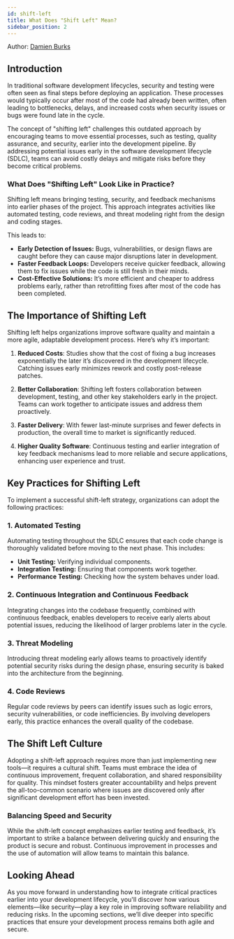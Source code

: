```yaml
---
id: shift-left
title: What Does "Shift Left" Mean?
sidebar_position: 2
---
```


Author: [Damien Burks]

## Introduction

In traditional software development lifecycles, security and testing were often seen as final steps before deploying an application. These processes would typically occur after most of the code had already been written, often leading to bottlenecks, delays, and increased costs when security issues or bugs were found late in the cycle.

The concept of "shifting left" challenges this outdated approach by encouraging teams to move essential processes, such as testing, quality assurance, and security, earlier into the development pipeline. By addressing potential issues early in the software development lifecycle (SDLC), teams can avoid costly delays and mitigate risks before they become critical problems.

### What Does "Shifting Left" Look Like in Practice?

Shifting left means bringing testing, security, and feedback mechanisms into earlier phases of the project. This approach integrates activities like automated testing, code reviews, and threat modeling right from the design and coding stages.

This leads to:

- **Early Detection of Issues:** Bugs, vulnerabilities, or design flaws are caught before they can cause major disruptions later in development.
- **Faster Feedback Loops:** Developers receive quicker feedback, allowing them to fix issues while the code is still fresh in their minds.
- **Cost-Effective Solutions:** It’s more efficient and cheaper to address problems early, rather than retrofitting fixes after most of the code has been completed.

## The Importance of Shifting Left

Shifting left helps organizations improve software quality and maintain a more agile, adaptable development process. Here’s why it’s important:

1. **Reduced Costs**: Studies show that the cost of fixing a bug increases exponentially the later it’s discovered in the development lifecycle. Catching issues early minimizes rework and costly post-release patches.
2. **Better Collaboration**: Shifting left fosters collaboration between development, testing, and other key stakeholders early in the project. Teams can work together to anticipate issues and address them proactively.

3. **Faster Delivery**: With fewer last-minute surprises and fewer defects in production, the overall time to market is significantly reduced.

4. **Higher Quality Software**: Continuous testing and earlier integration of key feedback mechanisms lead to more reliable and secure applications, enhancing user experience and trust.

## Key Practices for Shifting Left

To implement a successful shift-left strategy, organizations can adopt the following practices:

### 1. **Automated Testing**

Automating testing throughout the SDLC ensures that each code change is thoroughly validated before moving to the next phase. This includes:

- **Unit Testing:** Verifying individual components.
- **Integration Testing:** Ensuring that components work together.
- **Performance Testing:** Checking how the system behaves under load.

### 2. **Continuous Integration and Continuous Feedback**

Integrating changes into the codebase frequently, combined with continuous feedback, enables developers to receive early alerts about potential issues, reducing the likelihood of larger problems later in the cycle.

### 3. **Threat Modeling**

Introducing threat modeling early allows teams to proactively identify potential security risks during the design phase, ensuring security is baked into the architecture from the beginning.

### 4. **Code Reviews**

Regular code reviews by peers can identify issues such as logic errors, security vulnerabilities, or code inefficiencies. By involving developers early, this practice enhances the overall quality of the codebase.

## The Shift Left Culture

Adopting a shift-left approach requires more than just implementing new tools—it requires a cultural shift. Teams must embrace the idea of continuous improvement, frequent collaboration, and shared responsibility for quality. This mindset fosters greater accountability and helps prevent the all-too-common scenario where issues are discovered only after significant development effort has been invested.

### Balancing Speed and Security

While the shift-left concept emphasizes earlier testing and feedback, it’s important to strike a balance between delivering quickly and ensuring the product is secure and robust. Continuous improvement in processes and the use of automation will allow teams to maintain this balance.

## Looking Ahead

As you move forward in understanding how to integrate critical practices earlier into your development lifecycle, you'll discover how various elements—like security—play a key role in improving software reliability and reducing risks. In the upcoming sections, we’ll dive deeper into specific practices that ensure your development process remains both agile and secure.

<!-- Links -->
[Damien Burks]: https://www.linkedin.com/in/damienjburks/
